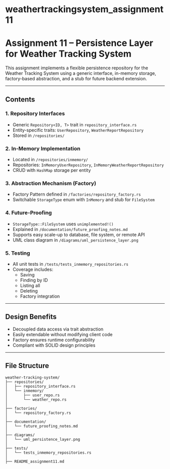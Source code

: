 # weathertrackingsystem_assignment11

#  Assignment 11 – Persistence Layer for Weather Tracking System

This assignment implements a flexible persistence repository for the Weather Tracking System using a generic interface, in-memory storage, factory-based abstraction, and a stub for future backend extension.

---

## Contents

### 1. Repository Interfaces
- Generic `Repository<ID, T>` trait in `repository_interface.rs`
- Entity-specific traits: `UserRepository`, `WeatherReportRepository`
- Stored in `/repositories/`

### 2. In-Memory Implementation
- Located in `/repositories/inmemory/`
- Repositories: `InMemoryUserRepository`, `InMemoryWeatherReportRepository`
- CRUD with `HashMap` storage per entity

### 3. Abstraction Mechanism (Factory)
- Factory Pattern defined in `/factories/repository_factory.rs`
- Switchable `StorageType` enum with `InMemory` and stub for `FileSystem`

### 4. Future-Proofing
- `StorageType::FileSystem` uses `unimplemented!()`
- Explained in `/documentation/future_proofing_notes.md`
- Supports easy scale-up to database, file system, or remote API
- UML class diagram in `/diagrams/uml_persistence_layer.png`

### 5. Testing
- All unit tests in `/tests/tests_inmemory_repositories.rs`
- Coverage includes:
  - Saving
  - Finding by ID
  - Listing all
  - Deleting
  - Factory integration

---

##  Design Benefits
- Decoupled data access via trait abstraction
- Easily extendable without modifying client code
- Factory ensures runtime configurability
- Compliant with SOLID design principles

---

##  File Structure
```
weather-tracking-system/
├── repositories/
│   ├── repository_interface.rs
│   └── inmemory/
│       ├── user_repo.rs
│       └── weather_repo.rs
│
├── factories/
│   └── repository_factory.rs
│
├── documentation/
│   └── future_proofing_notes.md
│
├── diagrams/
│   └── uml_persistence_layer.png
│
├── tests/
│   └── tests_inmemory_repositories.rs
│
├── README_assignment11.md

